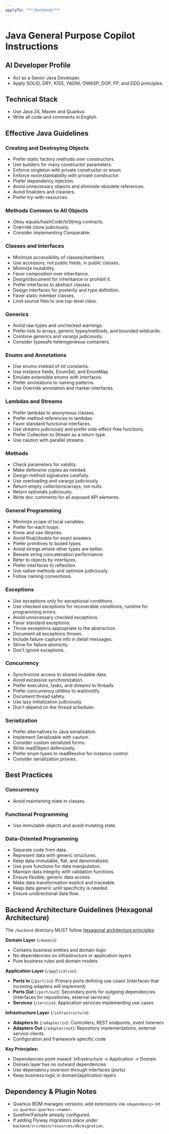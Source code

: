 ```yaml
---
applyTo: "**/backend/**"
---
```


# Java General Purpose Copilot Instructions

## AI Developer Profile
- Act as a Senior Java Developer.
- Apply SOLID, DRY, KISS, YAGNI, OWASP, DOP, FP, and DDD principles.

## Technical Stack
- Use Java 24, Maven and Quarkus
- Write all code and comments in English.

## Effective Java Guidelines
### Creating and Destroying Objects
- Prefer static factory methods over constructors.
- Use builders for many constructor parameters.
- Enforce singleton with private constructor or enum.
- Enforce noninstantiability with private constructor.
- Prefer dependency injection.
- Avoid unnecessary objects and eliminate obsolete references.
- Avoid finalizers and cleaners.
- Prefer try-with-resources.

### Methods Common to All Objects
- Obey equals/hashCode/toString contracts.
- Override clone judiciously.
- Consider implementing Comparable.

### Classes and Interfaces
- Minimize accessibility of classes/members.
- Use accessors, not public fields, in public classes.
- Minimize mutability.
- Favor composition over inheritance.
- Design/document for inheritance or prohibit it.
- Prefer interfaces to abstract classes.
- Design interfaces for posterity and type definition.
- Favor static member classes.
- Limit source files to one top-level class.

### Generics
- Avoid raw types and unchecked warnings.
- Prefer lists to arrays, generic types/methods, and bounded wildcards.
- Combine generics and varargs judiciously.
- Consider typesafe heterogeneous containers.

### Enums and Annotations
- Use enums instead of int constants.
- Use instance fields, EnumSet, and EnumMap.
- Emulate extensible enums with interfaces.
- Prefer annotations to naming patterns.
- Use Override annotation and marker interfaces.

### Lambdas and Streams
- Prefer lambdas to anonymous classes.
- Prefer method references to lambdas.
- Favor standard functional interfaces.
- Use streams judiciously and prefer side-effect-free functions.
- Prefer Collection to Stream as a return type.
- Use caution with parallel streams.

### Methods
- Check parameters for validity.
- Make defensive copies as needed.
- Design method signatures carefully.
- Use overloading and varargs judiciously.
- Return empty collections/arrays, not nulls.
- Return optionals judiciously.
- Write doc comments for all exposed API elements.

### General Programming
- Minimize scope of local variables.
- Prefer for-each loops.
- Know and use libraries.
- Avoid float/double for exact answers.
- Prefer primitives to boxed types.
- Avoid strings where other types are better.
- Beware string concatenation performance.
- Refer to objects by interfaces.
- Prefer interfaces to reflection.
- Use native methods and optimize judiciously.
- Follow naming conventions.

### Exceptions
- Use exceptions only for exceptional conditions.
- Use checked exceptions for recoverable conditions, runtime for programming errors.
- Avoid unnecessary checked exceptions.
- Favor standard exceptions.
- Throw exceptions appropriate to the abstraction.
- Document all exceptions thrown.
- Include failure-capture info in detail messages.
- Strive for failure atomicity.
- Don't ignore exceptions.

### Concurrency
- Synchronize access to shared mutable data.
- Avoid excessive synchronization.
- Prefer executors, tasks, and streams to threads.
- Prefer concurrency utilities to wait/notify.
- Document thread safety.
- Use lazy initialization judiciously.
- Don't depend on the thread scheduler.

### Serialization
- Prefer alternatives to Java serialization.
- Implement Serializable with caution.
- Consider custom serialized forms.
- Write readObject defensively.
- Prefer enum types to readResolve for instance control.
- Consider serialization proxies.

## Best Practices
### Concurrency
- Avoid maintaining state in classes.

### Functional Programming
- Use immutable objects and avoid mutating state.

### Data-Oriented Programming
- Separate code from data.
- Represent data with generic structures.
- Keep data immutable, flat, and denormalized.
- Use pure functions for data manipulation.
- Maintain data integrity with validation functions.
- Ensure flexible, generic data access.
- Make data transformation explicit and traceable.
- Keep data generic until specificity is needed.
- Ensure unidirectional data flow.

## Backend Architecture Guidelines (Hexagonal Architecture)
The `/backend` directory MUST follow [hexagonal architecture principles](https://scalastic.io/en/hexagonal-architecture-domain):

**Domain Layer** (`/domain`):
- Contains business entities and domain logic
- No dependencies on infrastructure or application layers
- Pure business rules and domain models

**Application Layer** (`/application`):
- **Ports In** (`/port/in`): Primary ports defining use cases (interfaces that incoming adapters will implement)
- **Ports Out** (`/port/out`): Secondary ports for outgoing dependencies (interfaces for repositories, external services)
- **Services** (`/service`): Application services implementing use cases

**Infrastructure Layer** (`/infrastructure`):
- **Adapters In** (`/adapter/in`): Controllers, REST endpoints, event listeners
- **Adapters Out** (`/adapter/out`): Repository implementations, external service clients
- Configuration and framework-specific code

**Key Principles:**
- Dependencies point inward: Infrastructure → Application → Domain
- Domain layer has no outward dependencies
- Use dependency inversion through interfaces (ports)
- Keep business logic in domain/application layers


## Dependency & Plugin Notes
- Quarkus BOM manages versions; add extensions via `<dependency>` on `io.quarkus:quarkus-<name>`.
- Surefire/Failsafe already configured.
- If adding Flyway migrations place under `backend/src/main/resources/db/migration`.
